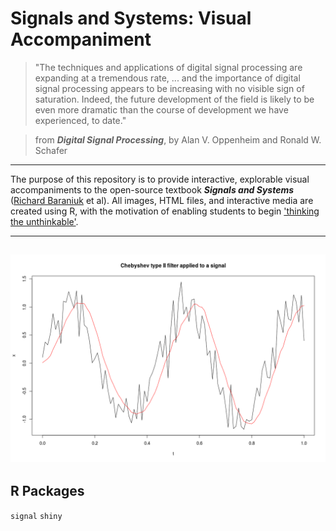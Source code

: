 # Signals and Systems: Visual Accompaniment

> "The techniques and applications of digital signal processing are expanding at a tremendous rate, ... and the importance of digital signal processing appears to be increasing with no visible sign of saturation. Indeed, the future development of the field is likely to be even more dramatic than the course of development we have experienced, to date."

> from _**Digital Signal Processing**_, by Alan V. Oppenheim and Ronald W. Schafer

-----

The purpose of this repository is to provide interactive, explorable visual accompaniments to the open-source textbook _**Signals and Systems**_ ([Richard Baraniuk](http://richb.rice.edu/signal-processing/) et al). All images, HTML files, and interactive media are created using R, with the motivation of enabling students to begin ['thinking the unthinkable'](http://worrydream.com/MediaForThinkingTheUnthinkable/). 

------
![alt text](https://github.com/dynamicwebpaige/signals-and-systems/blob/master/Rplot.png "Fig. 1: Example of Filtering")
------

## R Packages
`signal`
`shiny`
